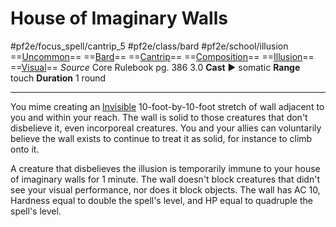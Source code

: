# House of Imaginary Walls
#pf2e/focus_spell/cantrip_5 #pf2e/class/bard #pf2e/school/illusion 
==[Uncommon](../../../rules/traits/uncommon.md)== ==[Bard](../../../rules/traits/bard.md)== ==[Cantrip](../../../rules/traits/cantrip.md)== ==[Composition](../../../rules/traits/composition.md)== ==[Illusion](../../../rules/traits/illusion.md)== ==[Visual](../../../rules/traits/visual.md)==
*Source* Core Rulebook pg. 386 3.0
**Cast** ► somatic
**Range** touch
**Duration** 1 round

---
You mime creating an [Invisible](../../../Conditions/Invisible.md) 10-foot-by-10-foot stretch of wall adjacent to you and within your reach. The wall is solid to those creatures that don't disbelieve it, even incorporeal creatures. You and your allies can voluntarily believe the wall exists to continue to treat it as solid, for instance to climb onto it.

A creature that disbelieves the illusion is temporarily immune to your house of imaginary walls for 1 minute. The wall doesn't block creatures that didn't see your visual performance, nor does it block objects. The wall has AC 10, Hardness equal to double the spell's level, and HP equal to quadruple the spell's level.